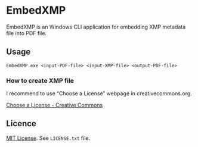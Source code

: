 ﻿EmbedXMP
===============

EmbedXMP is an Windows CLI application for embedding XMP metadata file into PDF file.

## Usage

`EmbedXMP.exe <input-PDF-file> <input-XMP-file> <output-PDF-file>`

### How to create XMP file

I recommend to use “Choose a License” webpage in creativecommons.org.

[Choose a License - Creative Commons](https://creativecommons.org/choose/)

## Licence

[MIT License](https://opensource.org/node/66). See `LICENSE.txt` file.
